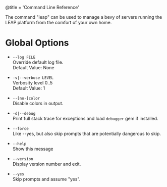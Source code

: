 @title = 'Command Line Reference'

The command "leap" can be used to manage a bevy of servers running the LEAP platform from the comfort of your own home.


# Global Options

* `--log FILE`  
Override default log file.  
Default Value: None  

* `-v|--verbose LEVEL`  
Verbosity level 0..5  
Default Value: 1  

* `--[no-]color`  
Disable colors in output.  

* `-d|--debug`  
Print full stack trace for exceptions and load `debugger` gem if installed.  

* `--force`  
Like --yes, but also skip prompts that are potentially dangerous to skip.  

* `--help`  
Show this message  

* `--version`  
Display version number and exit.  

* `--yes`  
Skip prompts and assume "yes".  


